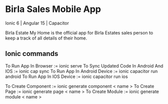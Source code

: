 # Birla Sales Mobile App

Ionic 6 | Angular 15 | Capacitor

Birla Estate My Home is the official app for Birla Estates sales person to keep a track of all details of their home.

## Ionic commands

To Run App In Browser := ionic serve
To Sync Updated Code In Android And IOS := ionic cap sync
To Run App In Android Device := ionic capacitor run android
To Run App In IOS Device := ionic capacitor run ios

To Create Component := ionic generate component < name >
To Create Page := ionic generate page < name >
To Create Module := ionic generate module < name >
